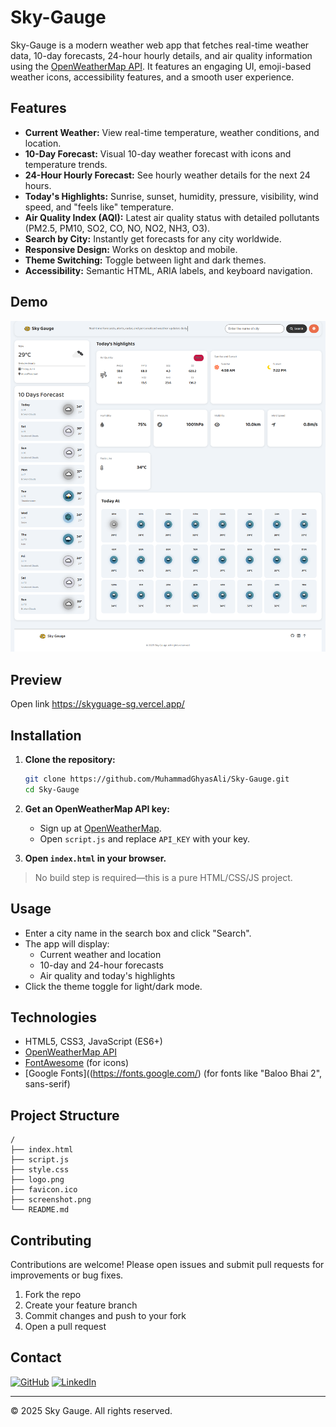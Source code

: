 # Sky-Gauge

Sky-Gauge is a modern weather web app that fetches real-time weather data, 10-day forecasts, 24-hour hourly details, and air quality information using the [OpenWeatherMap API](https://openweathermap.org/). It features an engaging UI, emoji-based weather icons, accessibility features, and a smooth user experience.

## Features

- **Current Weather:** View real-time temperature, weather conditions, and location.
- **10-Day Forecast:** Visual 10-day weather forecast with icons and temperature trends.
- **24-Hour Hourly Forecast:** See hourly weather details for the next 24 hours.
- **Today's Highlights:** Sunrise, sunset, humidity, pressure, visibility, wind speed, and "feels like" temperature.
- **Air Quality Index (AQI):** Latest air quality status with detailed pollutants (PM2.5, PM10, SO2, CO, NO, NO2, NH3, O3).
- **Search by City:** Instantly get forecasts for any city worldwide.
- **Responsive Design:** Works on desktop and mobile.
- **Theme Switching:** Toggle between light and dark themes.
- **Accessibility:** Semantic HTML, ARIA labels, and keyboard navigation.

## Demo

![Sky-Gauge Screenshot](screenshot.png)

## Preview
   Open link 
      https://skyguage-sg.vercel.app/
## Installation

1. **Clone the repository:**
   ```bash
   git clone https://github.com/MuhammadGhyasAli/Sky-Gauge.git
   cd Sky-Gauge
   ```

2. **Get an OpenWeatherMap API key:**
   - Sign up at [OpenWeatherMap](https://openweathermap.org/appid).
   - Open `script.js` and replace `API_KEY` with your key.

3. **Open `index.html` in your browser.**

> No build step is required—this is a pure HTML/CSS/JS project.

## Usage

- Enter a city name in the search box and click "Search".
- The app will display:
  - Current weather and location
  - 10-day and 24-hour forecasts
  - Air quality and today's highlights
- Click the theme toggle for light/dark mode.

## Technologies

- HTML5, CSS3, JavaScript (ES6+)
- [OpenWeatherMap API](https://openweathermap.org/)
- [FontAwesome](https://fontawesome.com/) (for icons)
- [Google Fonts]((https://fonts.google.com/) (for fonts like "Baloo Bhai 2", sans-serif)

## Project Structure

```
/
├── index.html
├── script.js
├── style.css
├── logo.png
├── favicon.ico
├── screenshot.png
└── README.md
```

## Contributing

Contributions are welcome! Please open issues and submit pull requests for improvements or bug fixes.

1. Fork the repo
2. Create your feature branch
3. Commit changes and push to your fork
4. Open a pull request

## Contact

[![GitHub](https://img.shields.io/badge/GitHub-100000?style=for-the-badge&logo=github&logoColor=white)](https://github.com/MuhammadGhyasAli)
[![LinkedIn](https://img.shields.io/badge/LinkedIn-0077B5?style=for-the-badge&logo=linkedin&logoColor=white)](https://www.linkedin.com/in/syed-ghyas-ali/)

---

© 2025 Sky Gauge. All rights reserved.
